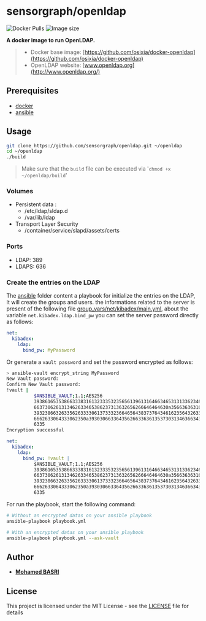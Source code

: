 # sensorgraph/openldap

![Docker Pulls](https://img.shields.io/docker/pulls/sensorgraph/openldap.svg)
![Image size](https://images.microbadger.com/badges/image/sensorgraph/openldap.svg)

**A docker image to run OpenLDAP.**

> * Docker base image: [https://github.com/osixia/docker-openldap](https://github.com/osixia/docker-openldap)
> * OpenLDAP website: [www.openldap.org](http://www.openldap.org/)

## Prerequisites

* [docker](https://www.google.com/search?q=how+to+install+docker)
* [ansible](https://www.google.com/search?q=how+to+install+ansible)

## Usage

```bash
git clone https://github.com/sensorgraph/openldap.git ~/openldap
cd ~/openldap
./build
```

> Make sure that the `build` file can be executed via '`chmod +x ~/openldap/build`'

### Volumes

* Persistent data :
  * /etc/ldap/sldap.d
  * /var/lib/ldap
* Transport Layer Security
  * /container/service/slapd/assets/certs

### Ports

* LDAP: 389
* LDAPS: 636

### Create the entries on the LDAP

The [ansible](./ansible) folder content a playbook for initialize the entries on the LDAP, It will create the groups and users.
the informations related to the server is present of the following file [group_vars/net/kibadex/main.yml](./ansible//group_vars/net/kibadex/main.yml), about the variable `net.kibadex.ldap.bind_pw` you can set the server password directly as follows:

```yml
net:
  kibadex:
    ldap:
      bind_pw: MyPassword
```

Or generate a `vault password` and set the password encrypted as follows:

```bash
> ansible-vault encrypt_string MyPassword
New Vault password:
Confirm New Vault password:
!vault |
          $ANSIBLE_VAULT;1.1;AES256
          39386165353866333831613233353235656139613164663465313133623461653663663332346135
          6637306261313462633465386237313632656266646464630a356636363161326262623335646639
          39323866326335626333306137333236646564383737643461623564326338663962653164386361
          6662633064333062350a393030663364356266336361353730313463663437326337393337623031
          6335
Encryption successful
```

```yml
net:
  kibadex:
    ldap:
      bind_pw: !vault |
          $ANSIBLE_VAULT;1.1;AES256
          39386165353866333831613233353235656139613164663465313133623461653663663332346135
          6637306261313462633465386237313632656266646464630a356636363161326262623335646639
          39323866326335626333306137333236646564383737643461623564326338663962653164386361
          6662633064333062350a393030663364356266336361353730313463663437326337393337623031
          6335
```

For run the playbook, start the following command:

```bash
# Without an encrypted datas on your ansible playbook
ansible-playbook playbook.yml

# With an encrypted datas on your ansible playbook
ansible-playbook playbook.yml --ask-vault
```

## Author

* [**Mohamed BASRI**](https://github.com/mbasri)

## License

This project is licensed under the MIT License - see the [LICENSE](./LICENSE) file for details
